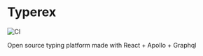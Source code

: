 # Typerex

![CI](https://github.com/amal-san/Typerex/workflows/CI/badge.svg)

Open source typing platform made  with React + Apollo + Graphql
